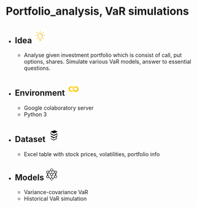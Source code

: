 # Portfolio_analysis, VaR simulations
* ## Idea ![](https://github.com/Antanskas/Portfolio_analysis/blob/master/repository_images/idea.png)
  * Analyse given investment portfolio which is consist of call, put options, shares. Simulate various VaR models, answer to essential questions.
* ## Environment ![colab img](https://github.com/Antanskas/Portfolio_analysis/blob/master/repository_images/colab.png)
  * Google colaboratory server
  * Python 3
* ## Dataset ![](https://github.com/Antanskas/Portfolio_analysis/blob/master/repository_images/books.png)
  * Excel table with stock prices, volatilities, portfolio info
* ## Models ![](https://github.com/Antanskas/Portfolio_analysis/blob/master/repository_images/model.png)
  * Variance-covariance VaR
  * Historical VaR simulation
